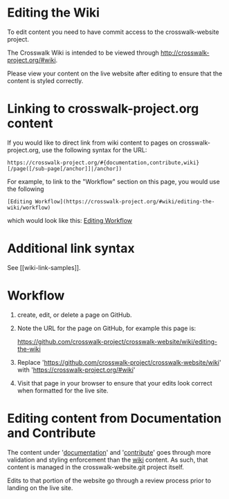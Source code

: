 # Editing the Wiki
To edit content you need to have commit access to the crosswalk-website project.

The Crosswalk Wiki is intended to be viewed through 
http://crosswalk-project.org/#wiki. 

Please view your content on the live website after editing to ensure that the content is styled correctly.

# Linking to crosswalk-project.org content
If you would like to direct link from wiki content to pages on crosswalk-project.org, use the following syntax for the URL:

```
https://crosswalk-project.org/#{documentation,contribute,wiki}[/page([/sub-page[/anchor]]|/anchor])
```

For example, to link to the "Workflow" section on this page, you would use the following

```
[Editing Workflow](https://crosswalk-project.org/#wiki/editing-the-wiki/workflow)
```
which would look like this: [Editing Workflow](https://crosswalk-project.org/#wiki/editing-the-wiki/workflow)

# Additional link syntax
See [[wiki-link-samples]].

# Workflow
1. create, edit, or delete a page on GitHub.
2. Note the URL for the page on GitHub, for example this page is:

   https://github.com/crosswalk-project/crosswalk-website/wiki/editing-the-wiki
3. Replace 'https://github.com/crosswalk-project/crosswalk-website/wiki' with 'https://crosswalk-project.org/#wiki'
4. Visit that page in your browser to ensure that your edits look correct when formatted for the live site.

# Editing content from Documentation and Contribute
The content under '[documentation](https://crosswalk-project.org/#documentation)' and '[contribute](https://crosswalk-project.org/#contribute)' goes through more validation and styling enforcement than the [wiki](https://crosswalk-project.org/#wiki) content. As such, that content is managed in the crosswalk-website.git project itself. 

Edits to that portion of the website go through a review process prior to landing on the live site.